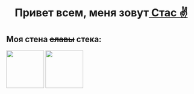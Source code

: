 <h1 align="center">Привет всем, меня зовут<a href="[https://daniilshat.ru/" target="_blank](https://github.com/Stanislav-D-01)"> Стас ✌️</a>
<h2>Моя стена <s>славы</s> стека:</h2>
<img style="height: 100px; width: 100px" src='https://downloader.disk.yandex.ru/preview/a7b7cb513b8e483b0ed40882dad6e0b1c98864c1691a8d05b49e0039a32c6e60/65a05842/M-IxwDBpS0h4ZdrdlNWNNx00sPDVe0yYJErrJ194COoVKfbBU_pXSf0gYP5m-p6Miilsun5w9S1kF9jHUaA-0Q%3D%3D?uid=0&filename=1073596.png&disposition=inline&hash=&limit=0&content_type=image%2Fpng&owner_uid=0&tknv=v2&size=2048x2048'>
<img style="height: 100px; width: 100px"  src="https://downloader.disk.yandex.ru/preview/0fa5ede9f08ad7e19ab72fca53414eb010a5d3be8a25bbbc18bac92955422f37/inf/GILPxwPF_VF1G73mgyRifBFMTaHqetVrKSPQ50fTLrWE3vk9BKqRsg1QuZbFDPTClyK99-bYwIXy-E7mQvZgbg%3D%3D?uid=208009350&filename=typescript.png&disposition=inline&hash=&limit=0&content_type=image%2Fpng&owner_uid=208009350&tknv=v2&size=1810x857">



<!--
**Stanislav-D-01/Stanislav-D-01** is a ✨ _special_ ✨ repository because its `README.md` (this file) appears on your GitHub profile.

Here are some ideas to get you started:

- 🔭 I’m currently working on ...
- 🌱 I’m currently learning ...
- 👯 I’m looking to collaborate on ...
- 🤔 I’m looking for help with ...
- 💬 Ask me about ...
- 📫 How to reach me: ...
- 😄 Pronouns: ...
- ⚡ Fun fact: ...
-->
